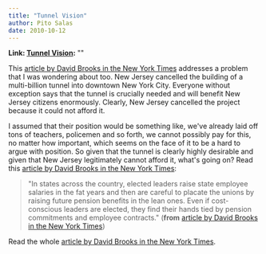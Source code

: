 ```yaml
---
title: "Tunnel Vision"
author: Pito Salas
date: 2010-10-12
---
```


**Link: [Tunnel Vision](None):** ""

This [article by David Brooks in the New York
Times](<http://www.nytimes.com/2010/10/12/opinion/12brooks.html>) addresses a
problem that I was wondering about too. New Jersey cancelled the building of a
multi-billion tunnel into downtown New York City. Everyone without exception
says that the tunnel is crucially needed and will benefit New Jersey citizens
enormously. Clearly, New Jersey cancelled the project because it could not
afford it.

I assumed that their position would be something like, we've already laid off
tons of teachers, policemen and so forth, we cannot possibly pay for this, no
matter how important, which seems on the face of it to be a hard to argue with
position. So given that the tunnel is clearly highly desirable and given that
New Jersey legitimately cannot afford it, what's going on? Read this [article
by David Brooks in the New York
Times](<http://www.nytimes.com/2010/10/12/opinion/12brooks.html>):

> "In states across the country, elected leaders raise state employee salaries
> in the fat years and then are careful to placate the unions by raising
> future pension benefits in the lean ones. Even if cost-conscious leaders are
> elected, they find their hands tied by pension commitments and employee
> contracts." (**from** [article by David Brooks in the New York
> Times](<http://www.nytimes.com/2010/10/12/opinion/12brooks.html>))

Read the whole [article by David Brooks in the New York
Times](<http://www.nytimes.com/2010/10/12/opinion/12brooks.html>).


